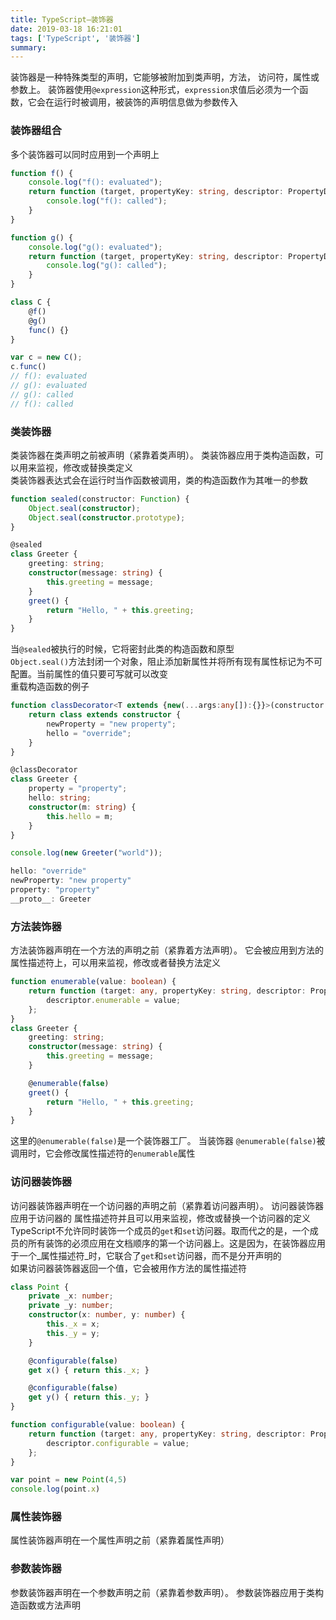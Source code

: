 ```yaml
---
title: TypeScript—装饰器
date: 2019-03-18 16:21:01
tags: ['TypeScript', '装饰器']
summary:
---
```

装饰器是一种特殊类型的声明，它能够被附加到类声明，方法， 访问符，属性或参数上。 装饰器使用`@expression`这种形式，`expression`求值后必须为一个函数，它会在运行时被调用，被装饰的声明信息做为参数传入
<a name="aa2924cd"></a>
### 装饰器组合
多个装饰器可以同时应用到一个声明上
```typescript
function f() {
    console.log("f(): evaluated");
    return function (target, propertyKey: string, descriptor: PropertyDescriptor) {
        console.log("f(): called");
    }
}

function g() {
    console.log("g(): evaluated");
    return function (target, propertyKey: string, descriptor: PropertyDescriptor) {
        console.log("g(): called");
    }
}

class C {
    @f()
    @g()
    func() {}
}

var c = new C();
c.func()
// f(): evaluated
// g(): evaluated
// g(): called
// f(): called
```
<a name="c57754c9"></a>
### 类装饰器
类装饰器在类声明之前被声明（紧靠着类声明）。 类装饰器应用于类构造函数，可以用来监视，修改或替换类定义<br />类装饰器表达式会在运行时当作函数被调用，类的构造函数作为其唯一的参数
```typescript
function sealed(constructor: Function) {
    Object.seal(constructor);
    Object.seal(constructor.prototype);
}

@sealed
class Greeter {
    greeting: string;
    constructor(message: string) {
        this.greeting = message;
    }
    greet() {
        return "Hello, " + this.greeting;
    }
}
```
当`@sealed`被执行的时候，它将密封此类的构造函数和原型<br />`Object.seal()`方法封闭一个对象，阻止添加新属性并将所有现有属性标记为不可配置。当前属性的值只要可写就可以改变<br />重载构造函数的例子
```typescript
function classDecorator<T extends {new(...args:any[]):{}}>(constructor:T) {
    return class extends constructor {
        newProperty = "new property";
        hello = "override";
    }
}

@classDecorator
class Greeter {
    property = "property";
    hello: string;
    constructor(m: string) {
        this.hello = m;
    }
}

console.log(new Greeter("world"));

hello: "override"
newProperty: "new property"
property: "property"
__proto__: Greeter
```
<a name="12bd6111"></a>
### 方法装饰器
方法装饰器声明在一个方法的声明之前（紧靠着方法声明）。 它会被应用到方法的属性描述符上，可以用来监视，修改或者替换方法定义
```typescript
function enumerable(value: boolean) {
    return function (target: any, propertyKey: string, descriptor: PropertyDescriptor) {
        descriptor.enumerable = value;
    };
}
class Greeter {
    greeting: string;
    constructor(message: string) {
        this.greeting = message;
    }

    @enumerable(false)
    greet() {
        return "Hello, " + this.greeting;
    }
}
```
这里的`@enumerable(false)`是一个装饰器工厂。 当装饰器 `@enumerable(false)`被调用时，它会修改属性描述符的`enumerable`属性
<a name="ee6f73f5"></a>
### 访问器装饰器
访问器装饰器声明在一个访问器的声明之前（紧靠着访问器声明）。 访问器装饰器应用于访问器的 属性描述符并且可以用来监视，修改或替换一个访问器的定义<br />TypeScript不允许同时装饰一个成员的`get`和`set`访问器。取而代之的是，一个成员的所有装饰的必须应用在文档顺序的第一个访问器上。这是因为，在装饰器应用于一个_属性描述符_时，它联合了`get`和`set`访问器，而不是分开声明的<br />如果访问器装饰器返回一个值，它会被用作方法的属性描述符
```typescript
class Point {
    private _x: number;
    private _y: number;
    constructor(x: number, y: number) {
        this._x = x;
        this._y = y;
    }

    @configurable(false)
    get x() { return this._x; }

    @configurable(false)
    get y() { return this._y; }
}

function configurable(value: boolean) {
    return function (target: any, propertyKey: string, descriptor: PropertyDescriptor) {
        descriptor.configurable = value;
    };
}

var point = new Point(4,5)
console.log(point.x)
```
<a name="d6008c91"></a>
### 属性装饰器
属性装饰器声明在一个属性声明之前（紧靠着属性声明）
<a name="87ffc060"></a>
### 参数装饰器
参数装饰器声明在一个参数声明之前（紧靠着参数声明）。 参数装饰器应用于类构造函数或方法声明